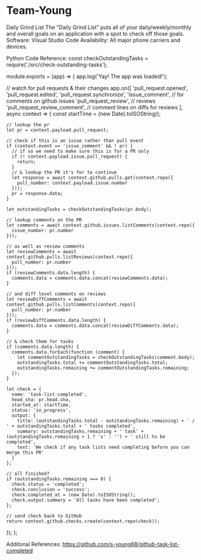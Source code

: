 # Team-Young
Daily Grind List
The "Daily Grind List" puts all of your daily/weekly/monthly and overall goals on an application with a spot to check off those goals. 
Software: Visual Studio Code 
Availability: All major phone carriers and devices. 



Python Code Reference: const checkOutstandingTasks = require('./src/check-outstanding-tasks');

module.exports = (app) => {
  app.log('Yay! The app was loaded!');

  // watch for pull requests & their changes
  app.on([
    'pull_request.opened',
    'pull_request.edited',
    'pull_request.synchronize',
    'issue_comment', // for comments on github issues
    'pull_request_review', // reviews
    'pull_request_review_comment', // comment lines on diffs for reviews
  ], async context => {
    const startTime = (new Date).toISOString();

    // lookup the pr
    let pr = context.payload.pull_request;

    // check if this is an issue rather than pull event
    if (context.event == 'issue_comment' && ! pr) {
      // if so we need to make sure this is for a PR only
      if (! context.payload.issue.pull_request) {
        return;
      }
      // & lookup the PR it's for to continue
      let response = await context.github.pulls.get(context.repo({
        pull_number: context.payload.issue.number
      }));
      pr = response.data;
    }

    let outstandingTasks = checkOutstandingTasks(pr.body);

    // lookup comments on the PR
    let comments = await context.github.issues.listComments(context.repo({
      issue_number: pr.number
    }));

    // as well as review comments
    let reviewComments = await context.github.pulls.listReviews(context.repo({
      pull_number: pr.number
    }));
    if (reviewComments.data.length) {
      comments.data = comments.data.concat(reviewComments.data);
    }

    // and diff level comments on reviews
    let reviewDiffComments = await context.github.pulls.listComments(context.repo({
      pull_number: pr.number
    }));
    if (reviewDiffComments.data.length) {
      comments.data = comments.data.concat(reviewDiffComments.data);
    }

    // & check them for tasks
    if (comments.data.length) {
      comments.data.forEach(function (comment) {
        let commentOutstandingTasks = checkOutstandingTasks(comment.body);
        outstandingTasks.total += commentOutstandingTasks.total;
        outstandingTasks.remaining += commentOutstandingTasks.remaining;
      });
    }

    let check = {
      name: 'task-list-completed',
      head_sha: pr.head.sha,
      started_at: startTime,
      status: 'in_progress',
      output: {
        title: (outstandingTasks.total - outstandingTasks.remaining) + ' / ' + outstandingTasks.total + ' tasks completed',
        summary: outstandingTasks.remaining + ' task' + (outstandingTasks.remaining > 1 ? 's' : '') + ' still to be completed',
        text: 'We check if any task lists need completing before you can merge this PR'
      }
    };

    // all finished?
    if (outstandingTasks.remaining === 0) {
      check.status = 'completed';
      check.conclusion = 'success';
      check.completed_at = (new Date).toISOString();
      check.output.summary = 'All tasks have been completed';
    };

    // send check back to GitHub
    return context.github.checks.create(context.repo(check));
  });
};


Additonal References: https://github.com/s-young68/github-task-list-completed
